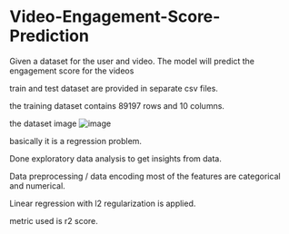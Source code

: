 # Video-Engagement-Score-Prediction
Given a dataset for the user and video. The model will predict the engagement score for the videos

train and test dataset are provided in separate csv files.

the training dataset contains 89197 rows and 10 columns.

the dataset image
![image](https://user-images.githubusercontent.com/37017044/157430864-a3917360-37af-481e-afe5-5039006cbec6.png)

basically it is a regression problem.

Done exploratory data analysis to get insights from data.

Data preprocessing / data encoding most of the features are categorical and numerical.

Linear regression with l2 regularization is applied.

metric used is r2 score.

